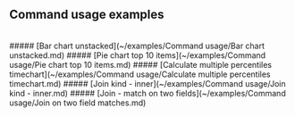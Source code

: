 ## Command usage examples
<br/>
##### [Bar chart unstacked](~/examples/Command usage/Bar chart unstacked.md)
##### [Pie chart top 10 items](~/examples/Command usage/Pie chart top 10 items.md)
##### [Calculate multiple percentiles timechart](~/examples/Command usage/Calculate multiple percentiles timechart.md)
##### [Join kind - inner](~/examples/Command usage/Join kind - inner.md)
##### [Join - match on two fields](~/examples/Command usage/Join on two field matches.md)
